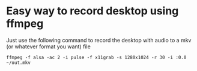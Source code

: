 

# Easy way to record desktop using ffmpeg

Just use the following command to record the desktop with audio to a mkv (or whatever format you want) file


```
ffmpeg -f alsa -ac 2 -i pulse -f x11grab -s 1280x1024 -r 30 -i :0.0 ~/out.mkv
```



